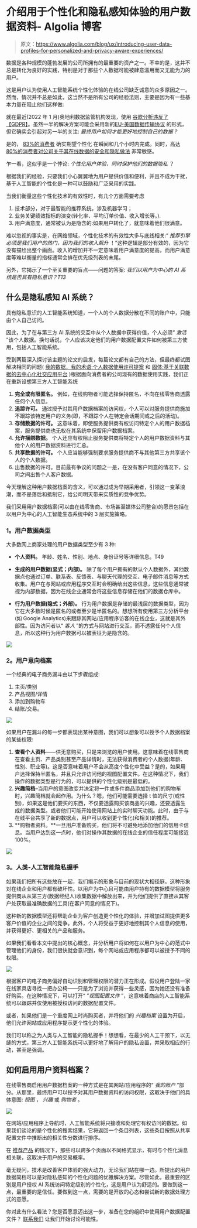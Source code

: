 # 介绍用于个性化和隐私感知体验的用户数据资料- Algolia 博客

> 原文：<https://www.algolia.com/blog/ux/introducing-user-data-profiles-for-personalized-and-privacy-aware-experiences/>

数据是各种规模的蓬勃发展的公司所拥有的最重要的资产之一。不幸的是，这并不总是转化为良好的实践，特别是对于那些个人数据可能被肆意滥用而又无能为力的用户。

这是用户认为使用人工智能系统个性化体验的在线公司缺乏诚意的众多原因之一。然而，情况并不总是如此，这当然不是所有公司的经验法则，主要是因为有一些基本力量在阻止他们这样做:

就在最近(2022 年 1 月)奥地利数据监管机构发现，使用 [谷歌分析违反了【GDPR】](https://www.wired.com/story/google-analytics-europe-austria-privacy-shield/)。虽然一半的解决方案可能会采用新的[EU-美国数据传输协议](https://www.cnbc.com/2022/03/25/eu-and-us-agree-new-data-transfer-pact-to-replace-privacy-shield.html) 的形式，但它确实会引起对另一半的关注: *最终用户如何才能更好地控制自己的数据？*

是的， [83%的消费者](https://www.forbes.com/sites/jimvinoski/2020/01/20/new-research-shows-consumers-already-expect-mass-personalization-time-to-get-ready) 确实期望个性化 在瞬间和几个小时内完成。同时，高达 [80%的消费者对公司关于其在线数据的安全和隐私做法](https://www.mckinsey.com/business-functions/risk-and-resilience/our-insights/the-consumer-data-opportunity-and-the-privacy-imperative) 非常敏感。

乍一看，这似乎是一个悖论: *个性化用户体验，同时保护他们的数据隐私* ？

根据我们的经验，只要我们小心翼翼地为用户提供价值和便利，并且不成为干扰，基于人工智能的个性化是一种可以鼓励和广泛采用的实践。

当我们衡量这些个性化技术的有效性时，有几个方面需要考虑

1.  技术部分，对于最智能的推荐系统，涉及机器学习；
2.  业务关键绩效指标的演变(转化率、平均订单价值、收入增长等。).
3.  用户满意度，通常被认为是隐含的:如果用户转化了，就意味着他们很满意。

难以忽视的事实是，在网络领域，个性化技术的有效性大多与底线相关:“ *推荐引擎必须是我们用户的热门，因为我们的收入飙升* ！”这种逻辑是部分有效的，因为它没有描绘出整个画面。收入的增加并不一定意味着用户满意度的提高，而用户满意度等难以衡量的指标通常会排在优先级列表的末尾。

另外，它揭示了一个至关重要的盲点——问题的答案: *我们以用户为中心的 AI 系统是否具有隐私意识？T13*

## [](#what-is-a-privacy-aware-ai-system)什么是隐私感知 AI 系统？

具有隐私意识的人工智能系统知道，一个人的个人数据分散在不同的账户中，只能由个人自己访问。

因此，为了在与第三方 AI 系统的交互中从个人数据中获得价值，个人必须“ *激活* ”该个人数据。换句话说，个人应该决定他们的用户数据配置文件如何被第三方使用，包括人工智能系统。

受到两篇深入探讨该主题的论文的启发，每篇论文都有自己的方法，但最终都试图解决相同的问题( [我的数据，我的术语:个人数据使用许可提案](https://jolt.law.harvard.edu/assets/digestImages/Paulius-Data-licenses-HJOLTDigest-Feb20.pdf) 和 [固体:基于关联数据的去中心化社交应用平台](https://emansour.com/research/lusail/solid_protocols.pdf) )根据面向消费者的公司现有的数据使用实践，我们正在重新设想第三方人工智能系统

1.  **完全或有限匿名。** 例如，在线购物者可能选择保持匿名，不向在线零售商透露任何个人信息。
2.  **追踪许可。** 通过授予对其用户数据档案的访问权，个人可以对服务提供商施加不跟踪该特定用户的义务(即，不跟踪个人在特定会话期间或之后的活动)。
3.  **存储数据的许可。** 这意味着，即使服务提供商有权访问特定个人的用户数据档案，服务提供商也无权在其系统中保留用户数据档案。  
4.  **允许捆绑数据。** 个人还应有权阻止服务提供商将特定个人的用户数据资料与其他个人的用户数据资料进行汇总。  
5.  **共享数据的许可。** 个人应当能够强制要求服务提供商不与其他第三方共享该个人的个人数据。  
6.  出售数据的许可。目前最有争议的问题之一是，在没有客户同意的情况下，公司之间出售个人客户数据。

今天理解这种用户数据档案的含义，可以通过成为早期采用者，引领这一变革浪潮，而不是落后和抵制它，给公司明天带来实质性的竞争优势。

我们采用用户数据档案(可以由在线零售商、市场甚至媒体公司整合)的愿景包括在以用户为中心的人工智能生态系统中的 3 层实施策略。

### [](#1-user-data-types)1。用户数据类型

大多数网上商家处理的用户数据类型至少有 3 种:  

*   **个人资料。** 年龄、姓名、性别、地点、身份证号等详细信息。T49
    
*   **生成的用户数据(显式；内部)。** 除了每个用户拥有的默认个人数据外，其他数据点也通过订单、联系表、反馈表、与聊天代理的交互、电子邮件消息等方式收集。用户在与网站或应用程序交互时会明确给出这些信息，这些信息通常被视为内部数据，因为在线企业通常会将这些信息存储在他们的数据仓库中。
*   **行为用户数据(隐式；外部)。** 行为用户数据是存储的最浅层的数据类型，因为它在大多数时候是匿名的或者至少是半匿名的。想想所有使用第三方分析平台(如 Google Analytics)来跟踪其网站/应用程序访客的在线企业，这就是其外部性。因为访问者以“ *客人* ”的方式与网站进行交互，而不透露任何个人信息，所以这种行为用户数据可以被表征为是隐含的。

![](img/67e110b31ed0bad8ab9a063902bf4b98.png)

### [](#2-user-intent-profiles)2。用户意向档案

一个经典的电子商务漏斗由以下步骤组成:  

1.  主页/类别
2.  产品视图/详情
3.  添加到购物车
4.  结账/交易。

![](img/92684433bf9e885d50abf2b3631e0eee.png)

如果用户在漏斗的每一步都表现出某种意图，我们可以想象可以授予个人数据档案的某些权限:

1.  **查看个人资料**——供无意购买，只是来浏览的用户使用。这意味着在线零售商在查看主页、产品类别甚至产品详情时，无法获得消费者的个人数据(年龄、性别、职业等)。这是否意味着用户不会从高度个性化中受益？是的，如果用户选择保持半匿名，并且只允许访问他的视图配置文件。在这种情况下，我们操作的数据类型是行为的，可以提供的个性化级别是最低的。
2.  **兴趣简档**–当用户的意图改变并决定将一件或多件商品添加到他们的购物车时，兴趣简档就会起作用。为什么？嗯，他们可能需要选择 t 恤的尺寸(或性别)，如果这是他们要买的东西，不仅要透露购买该商品的兴趣，还要透露生成的数据类型。或者他们可能开始使用网站上的实时聊天功能。此时，由于与在线平台共享了新的数据点，用户可以收到更个性化(和相关)的推荐。
3.  **购物者资料。**一旦用户准备购买，他们将不可避免地添加他们的信用卡信息。当用户达到这一点时，他们对操作其数据的在线企业的信任程度可能接近 100%。
    

![](img/529cfa4b5782a1c6ca8a80e57d65600a.png)

### [](#3-human-ai-privacy-handshake)3。人类-人工智能隐私握手

如果我们把所有这些放在一起，我们揭示的形象与目前的现状大相径庭。这种形象对在线企业和用户都有破坏性。以用户为中心且可能由用户持有的数据模型将服务提供商从从第三方(数据经纪人)收集数据中解放出来，并为他们提供了直接从其客户处获取最准确数据的工具(在客户同意的情况下)。

这种新的数据模型还将帮助企业为客户创造更个性化的体验，并增加试图提供更多客户价值的企业之间的竞争。此外，个人将受益于更好地控制其个人信息的使用，并获得更好、更相关的产品和服务。

如果我们看看本文中提出的核心概念，并分析用户将如何在以用户为中心的范式中管理他们的身份，我们很快就会意识到，每个网站或应用程序都可以被授予不同的权限。

![](img/36217db2544cda2e107a01ee93c41552.png)

根据客户的电子商务偏好自动识别和管理权限的潜力正在形成。假设用户登陆一家在线家具店寻找一把办公椅——只是为了浏览并获得一些灵感，因为她还没有准备好购买。在这种情况下，可以打开“ *”视图配置文件* ”，这意味着商店的人工智能系统可以跟踪并仅使用被授权访问的数据配置文件。

或者，如果他们是一个重度网上时尚购买者，并将他们的 *兴趣档案* 设置为开启，他们允许网站或应用程序提示更个性化的体验。

我们可以称之为人类与人工智能的隐私握手！想想看，在最少的人工干预下，以无缝的方式，第三方人工智能系统可以更好地了解用户的隐私设置，并采取相应的行动，甚至是强调。

## [](#how-to-enable-user-data-profiles)如何启用用户资料档案？

在线零售商启用用户数据档案的一种方式是在其网站/应用程序的“ *我的账户* ”部分。从那里，最终用户可以授予对其用户数据资料的访问权限，这取决于他们的具体意图: *视图* ， *兴趣* 或 *购物者* 。

![](img/e61ef083e993e78f74603e5493d7da46.png)

在网站/应用程序上导航时，人工智能系统将只接收和处理它有权访问的数据。如果我们谈论的是个性化的搜索结果，它将返回一个条目列表，这些条目按照从共享配置文件中推断出的相关性分数进行排序。

在 [推荐产品](https://www.algolia.com/products/recommendations/) 的情况下，那些可以跨多个页面以不同格式显示，有时与个性化消息相关联，这取决于用户的交易概率。

毫无疑问，技术是改善客户体验的强大动力，无论我们站在哪一边。所提出的用户数据简档可以是对隐私感知的个性化问题的优雅解决方案。尽管如此，最重要的区别是用户授权 AI 系统访问特定级别的个性化，这是用户认为舒适的。要做到这一点，最重要的是信任。要做到这一点，需要的是开放的心态和尝试新的数据处理方式的意愿。

你对此有什么看法？您是否愿意迈出这一步，准备在您的组织中使用用户数据配置文件？ [联系我们](https://www.algolia.com/contactus/) 让我们开始讨论可能性。
